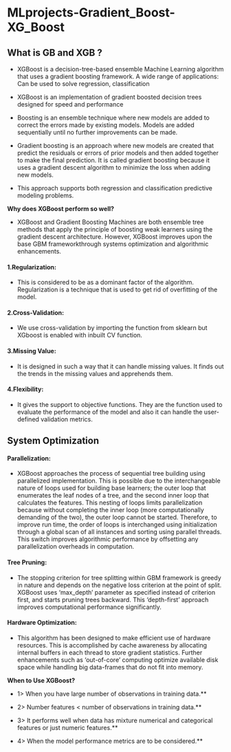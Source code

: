 # MLprojects-Gradient_Boost-XG_Boost

## What is GB and XGB ?
* XGBoost is a decision-tree-based ensemble Machine Learning algorithm that uses a gradient boosting framework. A wide range of applications: Can be used to solve regression, classification



* XGBoost is an implementation of gradient boosted decision trees designed for speed and performance



* Boosting is an ensemble technique where new models are added to correct the errors made by existing models. Models are added sequentially until no further improvements can be made.



* Gradient boosting is an approach where new models are created that predict the residuals or errors of prior models and then added together to make the final prediction. It is called gradient boosting because it uses a gradient descent algorithm to minimize the loss when adding new models.



* This approach supports both regression and classification predictive modeling problems.


**Why does XGBoost perform so well?**
* XGBoost and Gradient Boosting Machines  are both ensemble tree methods that apply the principle of boosting weak           learners using the gradient descent architecture. However, XGBoost improves upon the base GBM frameworkthrough systems optimization and algorithmic enhancements.


#### 1.Regularization: 
* This is considered to be as a dominant factor of the algorithm. Regularization is a technique that is used to get rid of overfitting of the model. 

#### 2.Cross-Validation: 
* We use cross-validation by importing the function from sklearn but XGboost is enabled with inbuilt CV function.

#### 3.Missing Value:  
* It is designed in such a way that it can handle missing values. It finds out the trends in the missing values and apprehends them.

#### 4.Flexibility:
* It gives the support to objective functions. They are the function used to evaluate the performance of the model and also it can handle the user-defined validation metrics.



## System Optimization

#### Parallelization:
* XGBoost approaches the process of sequential tree building using parallelized implementation. This is possible due to the interchangeable nature of loops used for building base learners; the outer loop that enumerates the leaf nodes of a tree, and the second inner loop that calculates the features. This nesting of loops limits parallelization because without completing the inner loop (more computationally demanding of the two), the outer loop cannot be started. Therefore, to improve run time, the order of loops is interchanged using initialization through a global scan of all instances and sorting using parallel threads. This switch improves algorithmic performance by offsetting any parallelization overheads in computation.

#### Tree Pruning: 
* The stopping criterion for tree splitting within GBM framework is greedy in nature and depends on the negative loss criterion at the point of split. XGBoost uses ‘max_depth’ parameter as specified instead of criterion first, and starts pruning trees backward. This ‘depth-first’ approach improves computational performance significantly.


#### Hardware Optimization:
* This algorithm has been designed to make efficient use of hardware resources. This is accomplished by cache awareness by allocating internal buffers in each thread to store gradient statistics. Further enhancements such as ‘out-of-core’ computing optimize available disk space while handling big data-frames that do not fit into memory.









**When to Use XGBoost?**

* 1> When you have large number of observations in training data.**

* 2> Number features < number of observations in training data.**

* 3> It performs well when data has mixture numerical and categorical features or just numeric features.**

* 4> When the model performance metrics are to be considered.**
